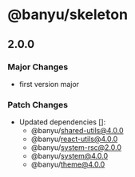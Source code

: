 # @banyu/skeleton

## 2.0.0

### Major Changes

- first version major

### Patch Changes

- Updated dependencies []:
  - @banyu/shared-utils@4.0.0
  - @banyu/react-utils@4.0.0
  - @banyu/system-rsc@2.0.0
  - @banyu/system@4.0.0
  - @banyu/theme@4.0.0
